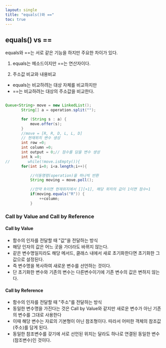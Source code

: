 ```yaml
---
layout: single
title: "equals()와 =="
toc: true
---
```


## equals() vs ==

equals와 ==는 서로 같은 기능을 하지만 주요한 차이가 있다.

1. equals는 메소드이지만 ==는 연산자이다.

2. 주소값 비교와 내용비교
  - equals는 비교하려는 대상 자체를 비교하지만
  - ==는 비교하려는 대상의 주소값을 비교한다.

```java

Queue<String> move = new LinkedList();
       String[] a = operation.split("");

       for (String s : a) {
           move.offer(s);
       }
       //move = [R, R, D, L, L, D]
       // 현재위치 변수 생성
       int row =0;
       int column =0;
       int output = 0;// 점수를 담을 변수 생성
       int k =0;
//        while(!move.isEmpty()){
       for(int i=0; i<a.length;i++){

           //이동명령(operation)을 하나씩 반환
           String moving = move.poll();

           //만약 R이면 현재위지에서 [][+1], 해당 위치의 값이 1이면 점수+1
           if(moving.equals("R")) {
               ++column;
           }           
```

### Call by Value and Call by Reference

#### Call by Value
  - 함수의 인자를 전달할 때 "값"을 전달하는 방식
  - 해당 인자의 값은 어느 곳을 가더라도 바뀌지 않는다.
  - 같은 변수명일지라도 해당 메서드, 클래스 내에서 새로 초기화한다면 초기화한 그 값으로 설정된다.
  - 즉 변수명을 복사하여 새로운 변수를 선언하는 것이다.
  - 단 초기화한 변수와 기존의 변수는 다른변수이기에 기존 변수의 값은 변하지 않는다.
#### Call by Reference
  - 함수의 인자를 전달할 때 "주소"를 전달하는 방식
  - 동일한 변수명을 가진다는 것은 Call by Value와 같지만 새로운 변수가 아닌 기존의 변수를 그대로 사용한다
  - 이때 해당 변수는 자료의 기본형이 아닌 참조형이다. 따라서 어떠한 객체의 참조값(주소)를 담게 된다.
  - 동일한 참조변수를 갖기에 서로 선언된 위치는 달라도 하나로 연결된 동일한 변수(참조변수)인 것이다.
